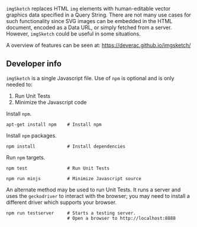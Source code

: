 `imgSketch` replaces HTML `img` elements with human-editable vector graphics data specified in a Query String. There are not many use cases for such functionality since SVG images can be embedded in the HTML document, encoded as a Data URL, or simply fetched from a server. However, `imgSketch` could be useful in some situations.

A overview of features can be seen at: <https://deverac.github.io/imgsketch/>

## Developer info

`imgSketch` is a single Javascript file. Use of `npm` is optional and is only needed to:

1. Run Unit Tests
1. Minimize the Javascript code

Install `npm`.

    apt-get install npm    # Install npm

Install `npm` packages.

    npm install            # Install dependencies

Run `npm` targets.

    npm test               # Run Unit Tests

    npm run minjs          # Minimize Javascript source

An alternate method may be used to run Unit Tests. It runs a server and uses the `geckodriver` to interact with the browser; you may need to install a different driver which supports your browser.

    npm run testserver     # Starts a testing server.
                           # Open a browser to http://localhost:8888
